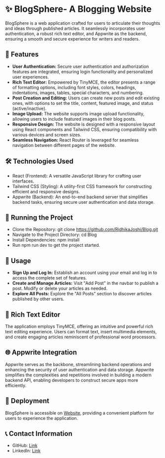 # ✨ BlogSphere- A Blogging Website

BlogSphere is a web application crafted for users to articulate their thoughts and ideas through published articles. It seamlessly incorporates user authentication, a robust rich text editor, and Appwrite as the backend, ensuring a smooth and secure experience for writers and readers.

## 🚀 Features

- **User Authentication:** Secure user authentication and authorization features are integrated, ensuring login functionality and personalized user experiences.
- **Rich Text Editor:** Empowered by TinyMCE, the editor presents a range of formatting options, including font styles, colors, headings, indentations, images, tables, special characters, and numbering.
- **Post Creation and Editing:** Users can create new posts and edit existing ones, with options to set the title, content, featured image, and status (active/inactive).
- **Image Upload:** The website supports image upload functionality, allowing users to include featured images in their blog posts.
- **Responsive Design:** The website is designed with a responsive layout using React components and Tailwind CSS, ensuring compatibility with various devices and screen sizes.
- **Seamless Navigation:** React Router is leveraged for seamless navigation between different pages of the website.

## 🛠️ Technologies Used

- React (Frontend): A versatile JavaScript library for crafting user interfaces.
- Tailwind CSS (Styling): A utility-first CSS framework for constructing efficient and responsive designs.
- Appwrite (Backend): An end-to-end backend server that simplifies backend tasks, ensuring secure user authentication and data storage.

## 🚦 Running the Project

- Clone the Repository: git clone https://github.com/RidhikaJoshi/Blog.git
- Navigate to the Project Directory: cd Blog
- Install Dependencies: npm install
- Run npm run dev to get the project started.

## 🌟 Usage

- **Sign Up and Log In:** Establish an account using your email and log in to access the complete set of features.
- **Create and Manage Articles:** Visit "Add Post" in the navbar to publish a post. Modify or delete your articles as needed.
- **Explore All Posts:** Explore the "All Posts" section to discover articles published by other users.

## 📝 Rich Text Editor

The application employs TinyMCE, offering an intuitive and powerful rich text editing experience. Users can format text, insert multimedia elements, and create engaging articles reminiscent of professional word processors.

  ## 🌐 Appwrite Integration

Appwrite serves as the backbone, streamlining backend operations and enhancing the security of user authentication and data storage. Appwrite simplifies the complexities and repetitions involved in building a modern backend API, enabling developers to construct secure apps more efficiently.

## 🚀 Deployment

BlogSphere is accessible on  [Website](https://blogsphere-swf7.onrender.com/), providing a convenient platform for users to experience the application.

## 📞 Contact Information
- GitHub:  [Link](https://github.com/RidhikaJoshi)
- LinkedIn:  [Link](https://www.linkedin.com/in/ridhika-joshi-069164221/)

